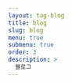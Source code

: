 ```yaml
---
layout: tag-blog
title: blog
slug: blog
menu: true
submenu: true
order: 3
description: >
  블로그
---
```

